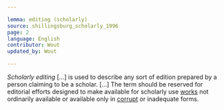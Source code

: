 ```yaml
---

lemma: editing (scholarly)
source: shillingsburg_scholarly_1996
page: 2
language: English
contributor: Wout
updated_by: Wout

---
```


_Scholarly editing_ [...] is used to describe any sort of edition prepared by a person claiming to be a scholar. [...] The term should be reserved for editorial efforts designed to make available for scholarly use [works](work.html) not ordinarily available or available only in [corrupt](textCorrupt.html) or inadequate forms.
